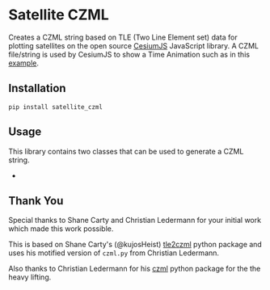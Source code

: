 # Satellite CZML

Creates a CZML string based on TLE (Two Line Element set) data for plotting satellites on the open source [CesiumJS](https://cesium.com/cesiumjs/) JavaScript library.  A CZML file/string is used by CesiumJS to show a Time Animation such as in this [example](https://sandcastle.cesium.com/?src=CZML.html).

## Installation

`pip install satellite_czml`

## Usage

This library contains two classes that can be used to generate a CZML string.

- 


## Thank You

Special thanks to Shane Carty and Christian Ledermann for your initial work which made this work possible.

This is based on Shane Carty's (@kujosHeist) [tle2czml](https://github.com/kujosHeist/tle2czml) python package and uses his motified version of `czml.py` from Christian Ledermann.

Also thanks to Christian Ledermann for his [czml](https://github.com/cleder/czml) python package for the the heavy lifting.
